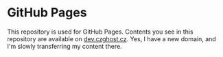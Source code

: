 # GitHub Pages
This repository is used for GitHub Pages. Contents you see in this repository are available on [dev.czghost.cz](https://dev.czghost.cz). Yes, I have a new domain, and I'm slowly transferring my content there.
